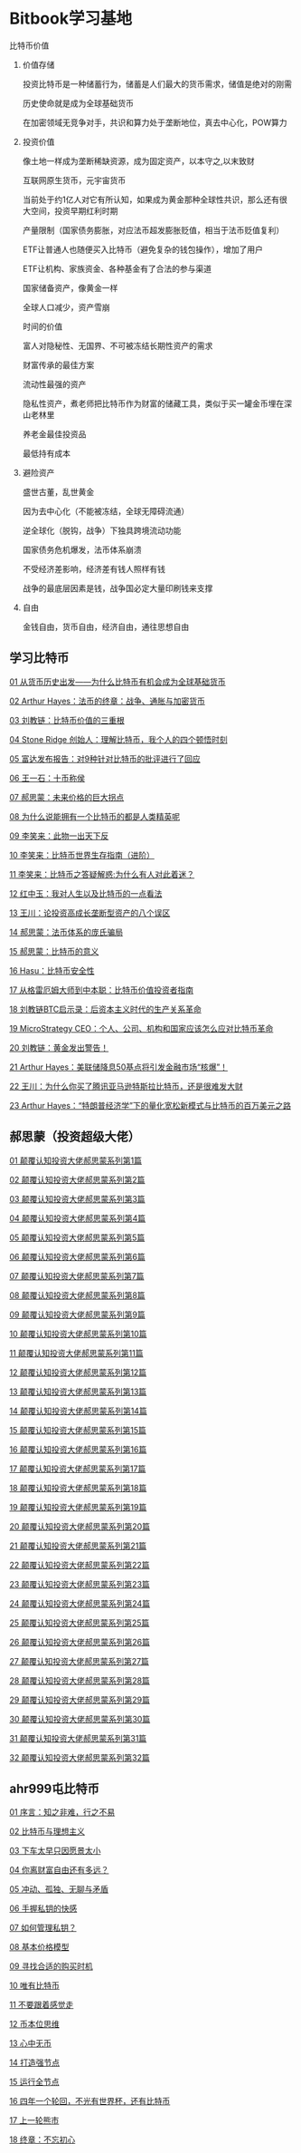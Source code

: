 # Bitbook学习基地

比特币价值
1. 价值存储

   投资比特币是一种储蓄行为，储蓄是人们最大的货币需求，储值是绝对的刚需

   历史使命就是成为全球基础货币

   在加密领域无竞争对手，共识和算力处于垄断地位，真去中心化，POW算力
2. 投资价值

   像土地一样成为垄断稀缺资源，成为固定资产，以本守之,以末致财

   互联网原生货币，元宇宙货币

   当前处于约1亿人对它有所认知，如果成为黄金那种全球性共识，那么还有很大空间，投资早期红利时期

   产量限制（国家债务膨胀，对应法币超发膨胀贬值，相当于法币贬值复利）

   ETF让普通人也随便买入比特币（避免复杂的钱包操作），增加了用户

   ETF让机构、家族资金、各种基金有了合法的参与渠道

   国家储备资产，像黄金一样

   全球人口减少，资产雪崩

   时间的价值

   富人对隐秘性、无国界、不可被冻结长期性资产的需求

   财富传承的最佳方案

   流动性最强的资产

   隐私性资产，煮老师把比特币作为财富的储藏工具，类似于买一罐金币埋在深山老林里

   养老金最佳投资品

   最低持有成本
3. 避险资产

   盛世古董，乱世黄金

   因为去中心化（不能被冻结，全球无障碍流通）

   逆全球化（脱钩，战争）下独具跨境流动功能

   国家债务危机爆发，法币体系崩溃

   不受经济差影响，经济差有钱人照样有钱


   战争的最底层因素是钱，战争国必定大量印刷钱来支撑
4. 自由

   金钱自由，货币自由，经济自由，通往思想自由


## 学习比特币

 [01 从货币历史出发——为什么比特币有机会成为全球基础货币](https://bitbook2000.github.io/blog/bitlong/01)
 
 [02 Arthur Hayes：法币的终章：战争、通胀与加密货币](https://bitbook2000.github.io/blog/bitlong/02)
 
 [03 刘教链：比特币价值的三重根](https://bitbook2000.github.io/blog/bitlong/03)
 
 [04 Stone Ridge 创始人：理解比特币，我个人的四个顿悟时刻](https://bitbook2000.github.io/blog/bitlong/04)
 
 [05 富达发布报告：对9种针对比特币的批评进行了回应](https://bitbook2000.github.io/blog/bitlong/05)
 
 [06 王一石：十币称侯](https://bitbook2000.github.io/blog/bitlong/06)
 
 [07 郝思蒙：未来价格的巨大拐点](https://bitbook2000.github.io/blog/bitlong/07)
 
 [08 为什么说能拥有一个比特币的都是人类精英呢](https://bitbook2000.github.io/blog/bitlong/08)
 
 [09 李笑来：此物一出天下反](https://bitbook2000.github.io/blog/bitlong/09)
 
 [10 李笑来：比特币世界生存指南（进阶）](https://bitbook2000.github.io/blog/bitlong/10)
 
 [11 李笑来：比特币之答疑解惑:为什么有人对此着迷？](https://bitbook2000.github.io/blog/bitlong/11)
 
 [12 红中玉：我对人生以及比特币的一点看法](https://bitbook2000.github.io/blog/bitlong/12)
 
 [13 王川：论投资高成长垄断型资产的八个误区](https://bitbook2000.github.io/blog/bitlong/13)
 
 [14 郝思蒙：法币体系的庞氏骗局](https://bitbook2000.github.io/blog/bitlong/14)
 
 [15 郝思蒙：比特币的意义](https://bitbook2000.github.io/blog/bitlong/15)
 
 [16 Hasu：比特币安全性](https://bitbook2000.github.io/blog/bitlong/16)
 
 [17 从格雷厄姆大师到中本聪：比特币价值投资者指南](https://bitbook2000.github.io/blog/bitlong/17)
 
 [18 刘教链BTC启示录：后资本主义时代的生产关系革命](https://bitbook2000.github.io/blog/bitlong/18)
 
 [19 MicroStrategy CEO：个人、公司、机构和国家应该怎么应对比特币革命](https://bitbook2000.github.io/blog/bitlong/19)
 
 [20 刘教链：黄金发出警告！](https://bitbook2000.github.io/blog/bitlong/20)
 
 [21 Arthur Hayes：美联储降息50基点将引发金融市场“核爆”！](https://bitbook2000.github.io/blog/bitlong/21)
 
 [22 王川：为什么你买了腾讯亚马逊特斯拉比特币，还是很难发大财](https://bitbook2000.github.io/blog/bitlong/22)
 
 [23 Arthur Hayes：“特朗普经济学”下的量化宽松新模式与比特币的百万美元之路](https://bitbook2000.github.io/blog/bitlong/23)

 

## 郝思蒙（投资超级大佬）


[01 颠覆认知投资大佬郝思蒙系列第1篇](https://bitbook2000.github.io/blog/haosimeng/01)

[02 颠覆认知投资大佬郝思蒙系列第2篇](https://bitbook2000.github.io/blog/haosimeng/02)

[03 颠覆认知投资大佬郝思蒙系列第3篇](https://bitbook2000.github.io/blog/haosimeng/03)

[04 颠覆认知投资大佬郝思蒙系列第4篇](https://bitbook2000.github.io/blog/haosimeng/04)

[05 颠覆认知投资大佬郝思蒙系列第5篇](https://bitbook2000.github.io/blog/haosimeng/05)

[06 颠覆认知投资大佬郝思蒙系列第6篇](https://bitbook2000.github.io/blog/haosimeng/06)

[07 颠覆认知投资大佬郝思蒙系列第7篇](https://bitbook2000.github.io/blog/haosimeng/07)

[08 颠覆认知投资大佬郝思蒙系列第8篇](https://bitbook2000.github.io/blog/haosimeng/08)

[09 颠覆认知投资大佬郝思蒙系列第9篇](https://bitbook2000.github.io/blog/haosimeng/09)

[10 颠覆认知投资大佬郝思蒙系列第10篇](https://bitbook2000.github.io/blog/haosimeng/10)

[11 颠覆认知投资大佬郝思蒙系列第11篇](https://bitbook2000.github.io/blog/haosimeng/11)

[12 颠覆认知投资大佬郝思蒙系列第12篇](https://bitbook2000.github.io/blog/haosimeng/12)

[13 颠覆认知投资大佬郝思蒙系列第13篇](https://bitbook2000.github.io/blog/haosimeng/13)

[14 颠覆认知投资大佬郝思蒙系列第14篇](https://bitbook2000.github.io/blog/haosimeng/14)

[15 颠覆认知投资大佬郝思蒙系列第15篇](https://bitbook2000.github.io/blog/haosimeng/15)

[16 颠覆认知投资大佬郝思蒙系列第16篇](https://bitbook2000.github.io/blog/haosimeng/16)

[17 颠覆认知投资大佬郝思蒙系列第17篇](https://bitbook2000.github.io/blog/haosimeng/17)

[18 颠覆认知投资大佬郝思蒙系列第18篇](https://bitbook2000.github.io/blog/haosimeng/18)

[19 颠覆认知投资大佬郝思蒙系列第19篇](https://bitbook2000.github.io/blog/haosimeng/19)

[20 颠覆认知投资大佬郝思蒙系列第20篇](https://bitbook2000.github.io/blog/haosimeng/20)

[21 颠覆认知投资大佬郝思蒙系列第21篇](https://bitbook2000.github.io/blog/haosimeng/21)

[22 颠覆认知投资大佬郝思蒙系列第22篇](https://bitbook2000.github.io/blog/haosimeng/22)

[23 颠覆认知投资大佬郝思蒙系列第23篇](https://bitbook2000.github.io/blog/haosimeng/23)

[24 颠覆认知投资大佬郝思蒙系列第24篇](https://bitbook2000.github.io/blog/haosimeng/24)

[25 颠覆认知投资大佬郝思蒙系列第25篇](https://bitbook2000.github.io/blog/haosimeng/25)

[26 颠覆认知投资大佬郝思蒙系列第26篇](https://bitbook2000.github.io/blog/haosimeng/26)

[27 颠覆认知投资大佬郝思蒙系列第27篇](https://bitbook2000.github.io/blog/haosimeng/27)

[28 颠覆认知投资大佬郝思蒙系列第28篇](https://bitbook2000.github.io/blog/haosimeng/28)

[29 颠覆认知投资大佬郝思蒙系列第29篇](https://bitbook2000.github.io/blog/haosimeng/29)

[30 颠覆认知投资大佬郝思蒙系列第30篇](https://bitbook2000.github.io/blog/haosimeng/30)

[31 颠覆认知投资大佬郝思蒙系列第31篇](https://bitbook2000.github.io/blog/haosimeng/31)

[32 颠覆认知投资大佬郝思蒙系列第32篇](https://bitbook2000.github.io/blog/haosimeng/32)



## ahr999屯比特币


[01 序言：​​​​知之非难，行之不易](https://bitbook2000.github.io/blog/ahr999/01)

[02 比特币与理想主义](https://bitbook2000.github.io/blog/ahr999/02)

[03 下车太早只因愿景太小](https://bitbook2000.github.io/blog/ahr999/03)

[04 你离财富自由还有多远？](https://bitbook2000.github.io/blog/ahr999/04)

[05 冲动、孤独、无聊与矛盾](https://bitbook2000.github.io/blog/ahr999/05)

[06 手握私钥的快感](https://bitbook2000.github.io/blog/ahr999/06)

[07 如何管理私钥？](https://bitbook2000.github.io/blog/ahr999/07)

[08 基本价格模型](https://bitbook2000.github.io/blog/ahr999/08)

[09 寻找合适的购买时机](https://bitbook2000.github.io/blog/ahr999/09)

[10 唯有比特币](https://bitbook2000.github.io/blog/ahr999/10)

[11 不要跟着感觉走](https://bitbook2000.github.io/blog/ahr999/11)

[12 币本位思维](https://bitbook2000.github.io/blog/ahr999/12)

[13 心中无币](https://bitbook2000.github.io/blog/ahr999/13)

[14 打造强节点](https://bitbook2000.github.io/blog/ahr999/14)

[15 运行全节点](https://bitbook2000.github.io/blog/ahr999/15)

[16 四年一个轮回，不光有世界杯，还有比特币](https://bitbook2000.github.io/blog/ahr999/16)

[17 上一轮熊市](https://bitbook2000.github.io/blog/ahr999/17)

[18 终章：不忘初心](https://bitbook2000.github.io/blog/ahr999/18)




